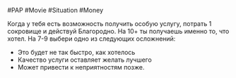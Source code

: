 #PAP #Movie #Situation #Money  

Когда у тебя есть возможность получить особую услугу, потрать 1 сокровище и действуй Благородно. 
На 10+ ты получаешь именно то, что хотел. 
На 7-9 выбери одно из следующих осложнений: 
- Это будет не так быстро, как хотелось
- Качество услуги оставляет желать лучшего
- Может привести к неприятностям позже.